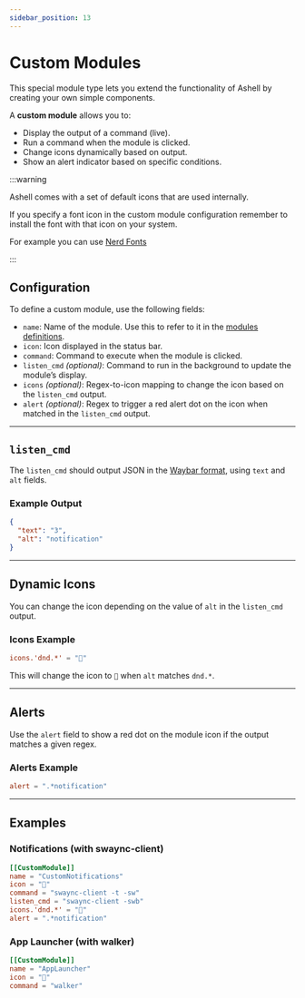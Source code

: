 ```yaml
---
sidebar_position: 13
---
```


# Custom Modules

This special module type lets you extend the functionality of Ashell
by creating your own simple components.

A **custom module** allows you to:

- Display the output of a command (live).
- Run a command when the module is clicked.
- Change icons dynamically based on output.
- Show an alert indicator based on specific conditions.

:::warning

Ashell comes with a set of default icons that are used internally.

If you specify a font icon in the custom module configuration remember
to install the font with that icon on your system.

For example you can use [Nerd Fonts](https://www.nerdfonts.com/)

:::

## Configuration

To define a custom module, use the following fields:

- `name`: Name of the module. Use this to refer to it in the [modules definitions](./index.md).
- `icon`: Icon displayed in the status bar.
- `command`: Command to execute when the module is clicked.
- `listen_cmd` _(optional)_: Command to run in the background to update the
  module’s display.
- `icons` _(optional)_: Regex-to-icon mapping to change the icon based on
  the `listen_cmd` output.
- `alert` _(optional)_: Regex to trigger a red alert dot on the icon when
  matched in the `listen_cmd` output.

---

## `listen_cmd`

The `listen_cmd` should output JSON in
the [Waybar format](https://github.com/Alexays/Waybar/wiki/Module:-Custom#script-output),
using `text` and `alt` fields.

### Example Output

```json
{
  "text": "3",
  "alt": "notification"
}
```

---

## Dynamic Icons

You can change the icon depending on the value of `alt` in the `listen_cmd` output.

### Icons Example

```toml
icons.'dnd.*' = ""
```

This will change the icon to `` when `alt` matches `dnd.*`.

---

## Alerts

Use the `alert` field to show a red dot on the module icon if the output
matches a given regex.

### Alerts Example

```toml
alert = ".*notification"
```

---

## Examples

### Notifications (with swaync-client)

```toml
[[CustomModule]]
name = "CustomNotifications"
icon = ""
command = "swaync-client -t -sw"
listen_cmd = "swaync-client -swb"
icons.'dnd.*' = ""
alert = ".*notification"
```

### App Launcher (with walker)

```toml
[[CustomModule]]
name = "AppLauncher"
icon = "󱗼"
command = "walker"
```
